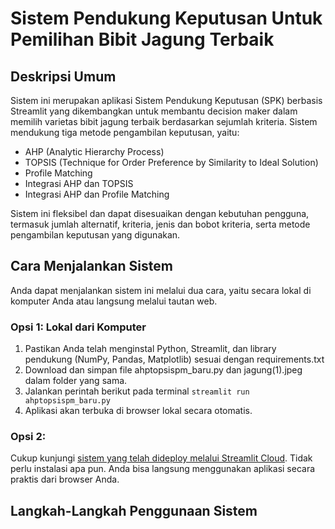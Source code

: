 # Sistem Pendukung Keputusan Untuk Pemilihan Bibit Jagung Terbaik
## Deskripsi Umum
Sistem ini merupakan aplikasi Sistem Pendukung Keputusan (SPK) berbasis Streamlit yang dikembangkan untuk membantu decision maker dalam memilih varietas bibit jagung terbaik berdasarkan sejumlah kriteria. Sistem mendukung tiga metode pengambilan keputusan, yaitu:
*  AHP (Analytic Hierarchy Process)
*  TOPSIS (Technique for Order Preference by Similarity to Ideal Solution)
*  Profile Matching
*  Integrasi AHP dan TOPSIS
*  Integrasi AHP dan Profile Matching

Sistem ini fleksibel dan dapat disesuaikan dengan kebutuhan pengguna, termasuk jumlah alternatif, kriteria, jenis dan bobot kriteria, serta metode pengambilan keputusan yang digunakan.

## Cara Menjalankan Sistem
Anda dapat menjalankan sistem ini melalui dua cara, yaitu secara lokal di komputer Anda atau langsung melalui tautan web.

### Opsi 1: Lokal dari Komputer
1. Pastikan Anda telah menginstal Python, Streamlit, dan library pendukung (NumPy, Pandas, Matplotlib) sesuai dengan requirements.txt
2. Download dan simpan file ahptopsispm_baru.py dan jagung(1).jpeg dalam folder yang sama.
3. Jalankan perintah berikut pada terminal
   `streamlit run ahptopsispm_baru.py`
5. Aplikasi akan terbuka di browser lokal secara otomatis.

### Opsi 2: 
Cukup kunjungi [sistem yang telah dideploy melalui Streamlit Cloud](https://corn-seeds-decision.streamlit.app/).
Tidak perlu instalasi apa pun. Anda bisa langsung menggunakan aplikasi secara praktis dari browser Anda.

## Langkah-Langkah Penggunaan Sistem
